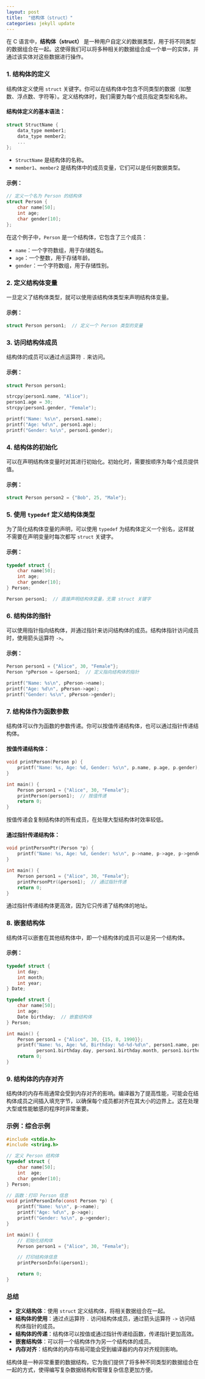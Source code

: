 ```yaml
---
layout: post
title:  "结构体（struct）"
categories: jekyll update
---
```


在 C 语言中，**结构体（struct）** 是一种用户自定义的数据类型，用于将不同类型的数据组合在一起。这使得我们可以将多种相关的数据组合成一个单一的实体，并通过该实体对这些数据进行操作。

### 1. **结构体的定义**

结构体定义使用 `struct` 关键字。你可以在结构体中包含不同类型的数据（如整数、浮点数、字符等）。定义结构体时，我们需要为每个成员指定类型和名称。

#### 结构体定义的基本语法：

```c
struct StructName {
    data_type member1;
    data_type member2;
    ...
};
```

- `StructName` 是结构体的名称。
- `member1`、`member2` 是结构体中的成员变量，它们可以是任何数据类型。

#### 示例：

```c
// 定义一个名为 Person 的结构体
struct Person {
    char name[50];
    int age;
    char gender[10];
};
```

在这个例子中，`Person` 是一个结构体，它包含了三个成员：
- `name`：一个字符数组，用于存储姓名。
- `age`：一个整数，用于存储年龄。
- `gender`：一个字符数组，用于存储性别。

### 2. **定义结构体变量**

一旦定义了结构体类型，就可以使用该结构体类型来声明结构体变量。

#### 示例：

```c
struct Person person1;  // 定义一个 Person 类型的变量
```

### 3. **访问结构体成员**

结构体的成员可以通过点运算符 `.` 来访问。

#### 示例：

```c
struct Person person1;

strcpy(person1.name, "Alice");
person1.age = 30;
strcpy(person1.gender, "Female");

printf("Name: %s\n", person1.name);
printf("Age: %d\n", person1.age);
printf("Gender: %s\n", person1.gender);
```

### 4. **结构体的初始化**

可以在声明结构体变量时对其进行初始化。初始化时，需要按顺序为每个成员提供值。

#### 示例：

```c
struct Person person2 = {"Bob", 25, "Male"};
```

### 5. **使用 `typedef` 定义结构体类型**

为了简化结构体变量的声明，可以使用 `typedef` 为结构体定义一个别名，这样就不需要在声明变量时每次都写 `struct` 关键字。

#### 示例：

```c
typedef struct {
    char name[50];
    int age;
    char gender[10];
} Person;

Person person1;  // 直接声明结构体变量，无需 struct 关键字
```

### 6. **结构体的指针**

可以使用指针指向结构体，并通过指针来访问结构体的成员。结构体指针访问成员时，使用箭头运算符 `->`。

#### 示例：

```c
Person person1 = {"Alice", 30, "Female"};
Person *pPerson = &person1;  // 定义指向结构体的指针

printf("Name: %s\n", pPerson->name);
printf("Age: %d\n", pPerson->age);
printf("Gender: %s\n", pPerson->gender);
```

### 7. **结构体作为函数参数**

结构体可以作为函数的参数传递。你可以按值传递结构体，也可以通过指针传递结构体。

#### 按值传递结构体：

```c
void printPerson(Person p) {
    printf("Name: %s, Age: %d, Gender: %s\n", p.name, p.age, p.gender);
}

int main() {
    Person person1 = {"Alice", 30, "Female"};
    printPerson(person1);  // 按值传递
    return 0;
}
```

按值传递会复制结构体的所有成员，在处理大型结构体时效率较低。

#### 通过指针传递结构体：

```c
void printPersonPtr(Person *p) {
    printf("Name: %s, Age: %d, Gender: %s\n", p->name, p->age, p->gender);
}

int main() {
    Person person1 = {"Alice", 30, "Female"};
    printPersonPtr(&person1);  // 通过指针传递
    return 0;
}
```

通过指针传递结构体更高效，因为它只传递了结构体的地址。

### 8. **嵌套结构体**

结构体可以嵌套在其他结构体中，即一个结构体的成员可以是另一个结构体。

#### 示例：

```c
typedef struct {
    int day;
    int month;
    int year;
} Date;

typedef struct {
    char name[50];
    int age;
    Date birthday;  // 嵌套结构体
} Person;

int main() {
    Person person1 = {"Alice", 30, {15, 8, 1990}};
    printf("Name: %s, Age: %d, Birthday: %d-%d-%d\n", person1.name, person1.age,
           person1.birthday.day, person1.birthday.month, person1.birthday.year);
    return 0;
}
```

### 9. **结构体的内存对齐**

结构体的内存布局通常会受到内存对齐的影响。编译器为了提高性能，可能会在结构体成员之间插入填充字节，以确保每个成员都对齐在其大小的边界上。这在处理大型或性能敏感的程序时非常重要。

### 示例：综合示例

```c
#include <stdio.h>
#include <string.h>

// 定义 Person 结构体
typedef struct {
    char name[50];
    int  age;
    char gender[10];
} Person;

// 函数：打印 Person 信息
void printPersonInfo(const Person *p) {
    printf("Name: %s\n", p->name);
    printf("Age: %d\n", p->age);
    printf("Gender: %s\n", p->gender);
}

int main() {
    // 初始化结构体
    Person person1 = {"Alice", 30, "Female"};

    // 打印结构体信息
    printPersonInfo(&person1);

    return 0;
}
```

### 总结

- **定义结构体**：使用 `struct` 定义结构体，将相关数据组合在一起。
- **结构体的使用**：通过点运算符 `.` 访问结构体成员，通过箭头运算符 `->` 访问结构体指针的成员。
- **结构体的传递**：结构体可以按值或通过指针传递给函数，传递指针更加高效。
- **嵌套结构体**：可以将一个结构体作为另一个结构体的成员。
- **内存对齐**：结构体的内存布局可能会受到编译器的内存对齐规则影响。

结构体是一种非常重要的数据结构，它为我们提供了将多种不同类型的数据组合在一起的方式，使得编写复杂数据结构和管理复杂信息更加方便。